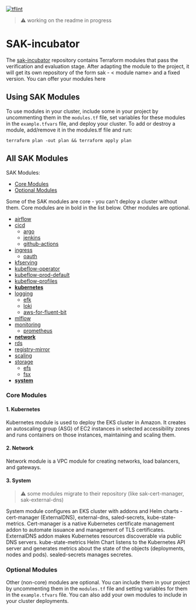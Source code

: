 [![tflint](https://github.com/provectus/sak-incubator/actions/workflows/tflint.yml/badge.svg)](https://github.com/provectus/sak-incubator/actions/workflows/tflint.yml)

> :warning: working on the readme in progress

# SAK-incubator 

The [sak-incubator](https://github.com/provectus/sak-incubator/tree/main) repository contains Terraform modules that pass the verification and evaluation stage. After adapting the module to the project, it will get its own repository of the form sak - < module name> and a fixed version. You can offer your modules here

## Using SAK Modules

To use modules in your cluster, include some in your project by uncommenting them in the `modules.tf` file, set variables for these modules in the `example.tfvars` file, and deploy your cluster.
To add or destroy a module, add/remove it in the modules.tf file and run: 
```
terraform plan -out plan && terraform apply plan
```
## All SAK Modules

SAK Modules: 

* [Core Modules](#core)
* [Optional Modules](#optional)

Some of the SAK modules are core - you can't deploy a cluster without them. Core modules are in bold in the list below. Other modules are optional.

*  [airflow](./airflow) 
*  [cicd](./cicd)
    + [argo](./cicd/argo)
    + [jenkins](./cicd/jenkins)
    + [github-actions](./cicd/github-actions)
*  [ingress](./ingress)
    + [oauth](./oauth)
*   [kfserving](./kfserving)
*   [kubeflow-operator](./kubeflow-operator)
*   [kubeflow-prod-default](./kubeflow-prod-default)
*   [kubeflow-profiles](./kubeflow-profiles)
*   **[kubernetes](https://github.com/provectus/sak-kubernetes)**
*   [logging](./logging)
    + [efk](./logging/efk)
    + [loki](./logging/loki)
    + [aws-for-fluent-bit](./logging/aws-for-fluent-bit)
*   [mlflow](./mlflow)
*   [monitoring](./monitoring)
    + [prometheus](https://github.com/provectus/sak-prometheus)
*   **[network](https://github.com/provectus/sak-vpc)**
*   [rds](./rds) 
*   [registry-mirror](./registry-mirror)
*   [scaling](https://github.com/provectus/sak-scaling)
*   [storage](./storage)
    + [efs](https://github.com/provectus/swiss-army-kube/tree/master/modules/storage/efs)
    + [fsx](https://github.com/provectus/swiss-army-kube/tree/master/modules/storage/fsx)
*  **[system](https://github.com/provectus/swiss-army-kube/tree/master/modules/system)**

<a name="core"></a>
### Core Modules
 
#### 1. Kubernetes 

Kubernetes module is used to deploy the EKS cluster in Amazon. It creates an autoscaling group (ASG) of EC2 instances in selected accessibility zones and runs containers on those instances, maintaining and scaling them. 

#### 2. Network

Network module is a VPC module for creating networks, load balancers, and gateways.

#### 3. System

>:warning: some modules migrate to their repository (like sak-cert-manager, sak-external-dns)


System module configures an EKS cluster with addons and Helm charts - cert-manager (ExternalDNS), external-dns, saled-secrets, kube-state-metrics. Cert-manager is a native Kubernetes certificate management addon to automate issuance and management of TLS certificates. ExternalDNS addon makes Kubernetes resources discoverable via public DNS servers. kube-state-metrics Helm Chart listens to the Kubernetes API server and generates metrics about the state of the objects (deployments, nodes and pods). sealed-secrets manages secretes. 

<a name="optional"></a>
### Optional Modules   

Other (non-core) modules are optional. You can include them in your project by uncommenting them in the `modules.tf` file and setting variables for them in the `example.tfvars` file. You can also add your own modules to include in your cluster deployments.
